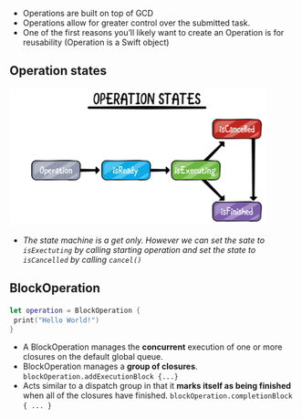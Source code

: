 * Operations are built on top of GCD
* Operations allow for greater control over the submitted task.
* One of the first reasons you’ll likely want to create an Operation is for reusability (Operation is a Swift object) 

## Operation states
![Operation State](attachments/Operations-states.png)
* *The state machine is a get only. However we can set the sate to `isExectuting` by calling starting operation and set the state to `isCancelled` by calling `cancel()`*
## BlockOperation
```Swift
let operation = BlockOperation {
 print("Hello World!")
}
```
* A BlockOperation manages the **concurrent** execution of one or more closures on the default global queue.
* BlockOperation manages a **group of closures**. `blockOperation.addExecutionBlock {...}`
* Acts similar to a dispatch group in that it **marks itself as being finished** when all of the closures have finished. `blockOperation.completionBlock { ... }`
